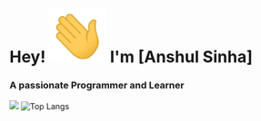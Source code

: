 
<!--
**anshul1822/anshul1822** is a ✨ _special_ ✨ repository because its `README.md` (this file) appears on your GitHub profile.

Here are some ideas to get you started:

- 🔭 I’m currently working on ...
- 🌱 I’m currently learning ...
- 👯 I’m looking to collaborate on ...
- 🤔 I’m looking for help with ...
- 💬 Ask me about ...
- 📫 How to reach me: ...
- 😄 Pronouns: ...
- ⚡ Fun fact: ...
-->


# Hey! <img src="https://github.com/ABSphreak/ABSphreak/blob/master/gifs/Hi.gif" width=100> I'm [Anshul Sinha] 
### A passionate Programmer and Learner

 ![](https://leetcard.jacoblin.cool/alpha_1822?animation=true)
 ![Top Langs](https://github-readme-stats.vercel.app/api/top-langs/?username=anshul1822&layout=compact&size_weight=0.2&count_weight=0.8&langs_count=10&hide_langs_below=1)
  









